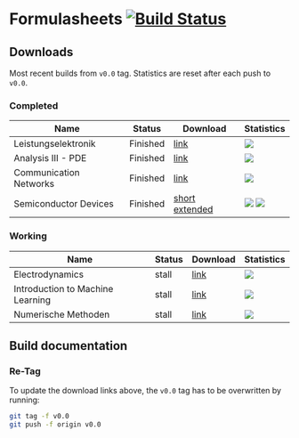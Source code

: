 # Formulasheets [![Build Status](https://travis-ci.org/noah95/formulasheets.svg?branch=master)](https://travis-ci.org/noah95/formulasheets)

## Downloads
Most recent builds from `v0.0` tag. Statistics are reset after each push to `v0.0`.

### Completed
| Name          | Status | Download      | Statistics |
| ------------- |--------|---------------|------------|
| Leistungselektronik | Finished | [link][le] | ![][le-badge] |
| Analysis III - PDE | Finished | [link][an3] | ![][an3-badge] |
| Communication Networks | Finished | [link][comnet] | ![][comnet-badge] |
| Semiconductor Devices | Finished | [short][semi] [extended][semi-ex] | ![][semi-badge] ![][semi-ex-badge] |

[le]: https://github.com/noah95/formulasheets/releases/download/v1.0/leistungselektronik.pdf
[le-badge]: https://img.shields.io/github/downloads/noah95/formulasheets/v1.0/leistungselektronik.pdf.svg
[an3]: https://github.com/noah95/formulasheets/releases/download/v1.0/analysis3pde.pdf
[an3-badge]: https://img.shields.io/github/downloads/noah95/formulasheets/v1.0/analysis3pde.pdf.svg
[comnet]: https://github.com/noah95/formulasheets/releases/download/v2.0/ComNet_summary.pdf
[comnet-badge]: https://img.shields.io/github/downloads/noah95/formulasheets/v2.0/ComNet_summary.pdf.svg

[semi]: https://github.com/noah95/formulasheets/releases/download/v2.1/semiconductordevices.pdf
[semi-ex]: https://github.com/noah95/formulasheets/releases/download/v2.1/semiconductordevices-extended.pdf
[semi-badge]: https://img.shields.io/github/downloads/noah95/formulasheets/v2.1/semiconductordevices.pdf.svg
[semi-ex-badge]: https://img.shields.io/github/downloads/noah95/formulasheets/v2.1/semiconductordevices-extended.pdf.svg

### Working
| Name          | Status | Download      | Statistics |
| ------------- |--------|---------------|------------|
| Electrodynamics | stall | [link](https://github.com/noah95/formulasheets/releases/download/v0.0/electrodynamics.pdf) | ![](https://img.shields.io/github/downloads/noah95/formulasheets/v0.0/electrodynamics.pdf.svg) |
| Introduction to Machine Learning | stall | [link](https://github.com/noah95/formulasheets/releases/download/v0.0/IntroToML_summary.pdf) | ![](https://img.shields.io/github/downloads/noah95/formulasheets/v0.0/IntroToML_summary.pdf.svg) |
| Numerische Methoden | stall | [link](https://github.com/noah95/formulasheets/releases/download/v0.0/Numerik_summary.pdf) | ![](https://img.shields.io/github/downloads/noah95/formulasheets/v0.0/Numerik_summary.pdf.svg) |

## Build documentation

### Re-Tag
To update the download links above, the `v0.0` tag has to be overwritten by running:

```bash
git tag -f v0.0
git push -f origin v0.0
```